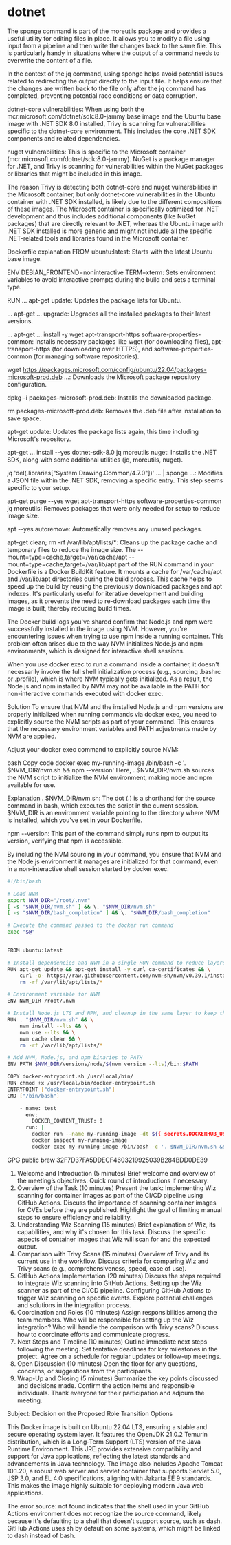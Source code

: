 # dotnet
The sponge command is part of the moreutils package and provides a useful utility for editing files in place. It allows you to modify a file using input from a pipeline and then write the changes back to the same file. This is particularly handy in situations where the output of a command needs to overwrite the content of a file.

In the context of the jq command, using sponge helps avoid potential issues related to redirecting the output directly to the input file. It helps ensure that the changes are written back to the file only after the jq command has completed, preventing potential race conditions or data corruption.

dotnet-core vulnerabilities: When using both the mcr.microsoft.com/dotnet/sdk:8.0-jammy base image and the Ubuntu base image with .NET SDK 8.0 installed, Trivy is scanning for vulnerabilities specific to the dotnet-core environment. This includes the core .NET SDK components and related dependencies.

nuget vulnerabilities: This is specific to the Microsoft container (mcr.microsoft.com/dotnet/sdk:8.0-jammy). NuGet is a package manager for .NET, and Trivy is scanning for vulnerabilities within the NuGet packages or libraries that might be included in this image.

The reason Trivy is detecting both dotnet-core and nuget vulnerabilities in the Microsoft container, but only dotnet-core vulnerabilities in the Ubuntu container with .NET SDK installed, is likely due to the different compositions of these images. The Microsoft container is specifically optimized for .NET development and thus includes additional components (like NuGet packages) that are directly relevant to .NET, whereas the Ubuntu image with .NET SDK installed is more generic and might not include all the specific .NET-related tools and libraries found in the Microsoft container.

Dockerfile explanation
FROM ubuntu:latest: Starts with the latest Ubuntu base image.

ENV DEBIAN_FRONTEND=noninteractive TERM=xterm: Sets environment variables to avoid interactive prompts during the build and sets a terminal type.

RUN ... apt-get update: Updates the package lists for Ubuntu.

... apt-get ... upgrade: Upgrades all the installed packages to their latest versions.

... apt-get ... install -y wget apt-transport-https software-properties-common: Installs necessary packages like wget (for downloading files), apt-transport-https (for downloading over HTTPS), and software-properties-common (for managing software repositories).

wget https://packages.microsoft.com/config/ubuntu/22.04/packages-microsoft-prod.deb ...: Downloads the Microsoft package repository configuration.

dpkg -i packages-microsoft-prod.deb: Installs the downloaded package.

rm packages-microsoft-prod.deb: Removes the .deb file after installation to save space.

apt-get update: Updates the package lists again, this time including Microsoft's repository.

apt-get ... install --yes dotnet-sdk-8.0 jq moreutils nuget: Installs the .NET SDK, along with some additional utilities (jq, moreutils, nuget).

jq 'del(.libraries["System.Drawing.Common/4.7.0"])' ... | sponge ...: Modifies a JSON file within the .NET SDK, removing a specific entry. This step seems specific to your setup.

apt-get purge --yes wget apt-transport-https software-properties-common jq moreutils: Removes packages that were only needed for setup to reduce image size.

apt --yes autoremove: Automatically removes any unused packages.

apt-get clean; rm -rf /var/lib/apt/lists/*: Cleans up the package cache and temporary files to reduce the image size.
The --mount=type=cache,target=/var/cache/apt --mount=type=cache,target=/var/lib/apt part of the RUN command in your Dockerfile is a Docker BuildKit feature. It mounts a cache for /var/cache/apt and /var/lib/apt directories during the build process. This cache helps to speed up the build by reusing the previously downloaded packages and apt indexes. It's particularly useful for iterative development and building images, as it prevents the need to re-download packages each time the image is built, thereby reducing build times.


The Docker build logs you've shared confirm that Node.js and npm were successfully installed in the image using NVM. However, you're encountering issues when trying to use npm inside a running container. This problem often arises due to the way NVM initializes Node.js and npm environments, which is designed for interactive shell sessions.

When you use docker exec to run a command inside a container, it doesn't necessarily invoke the full shell initialization process (e.g., sourcing .bashrc or .profile), which is where NVM typically gets initialized. As a result, the Node.js and npm installed by NVM may not be available in the PATH for non-interactive commands executed with docker exec.

Solution
To ensure that NVM and the installed Node.js and npm versions are properly initialized when running commands via docker exec, you need to explicitly source the NVM scripts as part of your command. This ensures that the necessary environment variables and PATH adjustments made by NVM are applied.

Adjust your docker exec command to explicitly source NVM:

bash
Copy code
docker exec my-running-image /bin/bash -c '. $NVM_DIR/nvm.sh && npm --version'
Here, . $NVM_DIR/nvm.sh sources the NVM script to initialize the NVM environment, making node and npm available for use.

Explanation
. $NVM_DIR/nvm.sh: The dot (.) is a shorthand for the source command in bash, which executes the script in the current session. $NVM_DIR is an environment variable pointing to the directory where NVM is installed, which you've set in your Dockerfile.

npm --version: This part of the command simply runs npm to output its version, verifying that npm is accessible.

By including the NVM sourcing in your command, you ensure that NVM and the Node.js environment it manages are initialized for that command, even in a non-interactive shell session started by docker exec.

```bash
#!/bin/bash

# Load NVM
export NVM_DIR="/root/.nvm"
[ -s "$NVM_DIR/nvm.sh" ] && \. "$NVM_DIR/nvm.sh"
[ -s "$NVM_DIR/bash_completion" ] && \. "$NVM_DIR/bash_completion"

# Execute the command passed to the docker run command
exec "$@"


FROM ubuntu:latest

# Install dependencies and NVM in a single RUN command to reduce layers, and cleanup in the same layer
RUN apt-get update && apt-get install -y curl ca-certificates && \
    curl -o- https://raw.githubusercontent.com/nvm-sh/nvm/v0.39.1/install.sh | bash && \
    rm -rf /var/lib/apt/lists/*

# Environment variable for NVM
ENV NVM_DIR /root/.nvm

# Install Node.js LTS and NPM, and cleanup in the same layer to keep the image size small
RUN . "$NVM_DIR/nvm.sh" && \
    nvm install --lts && \
    nvm use --lts && \
    nvm cache clear && \
    rm -rf /var/lib/apt/lists/*

# Add NVM, Node.js, and npm binaries to PATH
ENV PATH $NVM_DIR/versions/node/$(nvm version --lts)/bin:$PATH

COPY docker-entrypoint.sh /usr/local/bin/
RUN chmod +x /usr/local/bin/docker-entrypoint.sh
ENTRYPOINT ["docker-entrypoint.sh"]
CMD ["/bin/bash"]

    - name: test
      env:
        DOCKER_CONTENT_TRUST: 0
      run: |
        docker run --name my-running-image -dt ${{ secrets.DOCKERHUB_USERNAME }}/node:v4
        docker inspect my-running-image
        docker exec my-running-image /bin/bash -c '. $NVM_DIR/nvm.sh && npm --version'
```

GPG public brew 32F7D37FA5DDECF4603219925039B284BDD0DE39

1. Welcome and Introduction (5 minutes)
Brief welcome and overview of the meeting’s objectives.
Quick round of introductions if necessary.
2. Overview of the Task (10 minutes)
Present the task: Implementing Wiz scanning for container images as part of the CI/CD pipeline using GitHub Actions.
Discuss the importance of scanning container images for CVEs before they are published.
Highlight the goal of limiting manual steps to ensure efficiency and reliability.
3. Understanding Wiz Scanning (15 minutes)
Brief explanation of Wiz, its capabilities, and why it's chosen for this task.
Discuss the specific aspects of container images that Wiz will scan for and the expected output.
4. Comparison with Trivy Scans (15 minutes)
Overview of Trivy and its current use in the workflow.
Discuss criteria for comparing Wiz and Trivy scans (e.g., comprehensiveness, speed, ease of use).
5. GitHub Actions Implementation (20 minutes)
Discuss the steps required to integrate Wiz scanning into GitHub Actions.
Setting up the Wiz scanner as part of the CI/CD pipeline.
Configuring GitHub Actions to trigger Wiz scanning on specific events.
Explore potential challenges and solutions in the integration process.
6. Coordination and Roles (10 minutes)
Assign responsibilities among the team members.
Who will be responsible for setting up the Wiz integration?
Who will handle the comparison with Trivy scans?
Discuss how to coordinate efforts and communicate progress.
7. Next Steps and Timeline (10 minutes)
Outline immediate next steps following the meeting.
Set tentative deadlines for key milestones in the project.
Agree on a schedule for regular updates or follow-up meetings.
8. Open Discussion (10 minutes)
Open the floor for any questions, concerns, or suggestions from the participants.
9. Wrap-Up and Closing (5 minutes)
Summarize the key points discussed and decisions made.
Confirm the action items and responsible individuals.
Thank everyone for their participation and adjourn the meeting.

Subject: Decision on the Proposed Role Transition Options

This Docker image is built on Ubuntu 22.04 LTS, ensuring a stable and secure operating system layer. It features the OpenJDK 21.0.2 Temurin distribution, which is a Long-Term Support (LTS) version of the Java Runtime Environment. This JRE provides extensive compatibility and support for Java applications, reflecting the latest standards and advancements in Java technology. The image also includes Apache Tomcat 10.1.20, a robust web server and servlet container that supports Servlet 5.0, JSP 3.0, and EL 4.0 specifications, aligning with Jakarta EE 9 standards. This makes the image highly suitable for deploying modern Java web applications.

The error source: not found indicates that the shell used in your GitHub Actions environment does not recognize the source command, likely because it's defaulting to a shell that doesn't support source, such as dash. GitHub Actions uses sh by default on some systems, which might be linked to dash instead of bash.